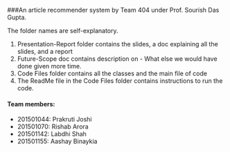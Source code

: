 ###An article recommender system by Team 404 under Prof. Sourish Das Gupta.

The folder names are self-explanatory.

1. Presentation-Report folder contains the slides, a doc explaining all the slides, and a report
2. Future-Scope doc contains description on - What else we would have done given more time.
3. Code Files folder contains all the classes and the main file of code
4. The ReadMe file in the Code Files folder contains instructions to run the code.

#### Team members:

* 201501044: Prakruti Joshi
* 201501070: Rishab Arora
* 201501142: Labdhi Shah
* 201501155: Aashay Binaykia
